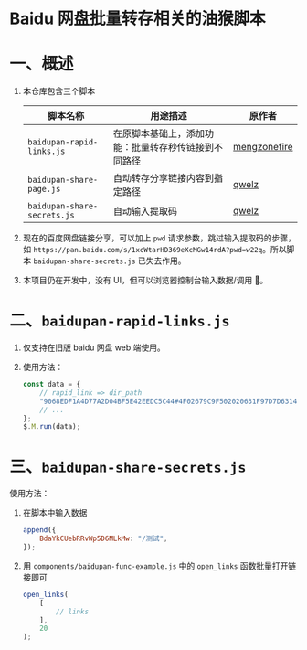 <!--
 * @Author: qwelz
 * @Date: 2022-03-02 11:06:51
 * @LastEditors: qwelz
 * @LastEditTime: 2022-03-02 11:34:01
-->

# Baidu 网盘批量转存相关的油猴脚本

# 一、概述

1. 本仓库包含三个脚本

    | 脚本名称                    | 用途描述                                             | 原作者                                                                          |
    | --------------------------- | ---------------------------------------------------- | ------------------------------------------------------------------------------- |
    | `baidupan-rapid-links.js`   | 在原脚本基础上，添加功能：批量转存秒传链接到不同路径 | [mengzonefire](https://github.com/mengzonefire/dupan-rapid-extract)             |
    | `baidupan-share-page.js`    | 自动转存分享链接内容到指定路径                       | [qwelz](https://github.com/qwelzqwelz/auto-baidupan-share-tansfer-tampermonkey) |
    | `baidupan-share-secrets.js` | 自动输入提取码                                       | [qwelz](https://github.com/qwelzqwelz/auto-baidupan-share-tansfer-tampermonkey) |

2. 现在的百度网盘链接分享，可以加上 `pwd` 请求参数，跳过输入提取码的步骤，如 `https://pan.baidu.com/s/1xcWtarHD369eXcMGw14rdA?pwd=w22q`。所以脚本 `baidupan-share-secrets.js` 已失去作用。

3. 本项目仍在开发中，没有 UI，但可以浏览器控制台输入数据/调用 🤡。

# 二、`baidupan-rapid-links.js`

1. 仅支持在旧版 baidu 网盘 web 端使用。

2. 使用方法：

    ```javascript
    const data = {
        // rapid_link => dir_path
        "9068EDF1A4D77A2D04BF5E42EEDC5C44#4F02679C9F502020631F97D7D631408E#11494755#test.zip": "/测试/test-folder",
        // ...
    };
    $.M.run(data);
    ```

# 三、`baidupan-share-secrets.js`

使用方法：

1. 在脚本中输入数据

    ```javascript
    append({
        BdaYkCUebRRvWp5D6MLkMw: "/测试",
    });
    ```

2. 用 `components/baidupan-func-example.js` 中的 `open_links` 函数批量打开链接即可

    ```javascript
    open_links(
        [
            // links
        ],
        20
    );
    ```
